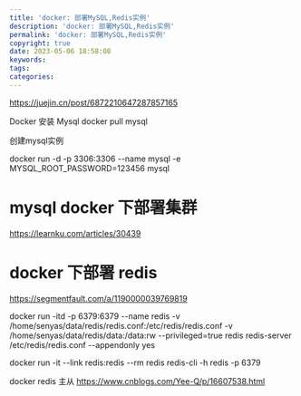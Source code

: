 ```yaml
---
title: 'docker: 部署MySQL,Redis实例'
description: 'docker: 部署MySQL,Redis实例'
permalink: 'docker: 部署MySQL,Redis实例'
copyright: true
date: 2023-05-06 18:58:08
keywords:
tags:
categories:
---
```


https://juejin.cn/post/6872210647287857165

Docker 安装 Mysql
docker pull mysql

创建mysql实例

docker run -d -p 3306:3306 --name mysql -e MYSQL_ROOT_PASSWORD=123456 mysql


# mysql docker 下部署集群
https://learnku.com/articles/30439


# docker 下部署 redis
https://segmentfault.com/a/1190000039769819

docker run -itd -p 6379:6379 --name redis -v /home/senyas/data/redis/redis.conf:/etc/redis/redis.conf  -v /home/senyas/data/redis/data:/data:rw --privileged=true redis redis-server /etc/redis/redis.conf --appendonly yes


docker run -it --link redis:redis --rm redis redis-cli -h redis -p 6379

docker redis 主从
https://www.cnblogs.com/Yee-Q/p/16607538.html
